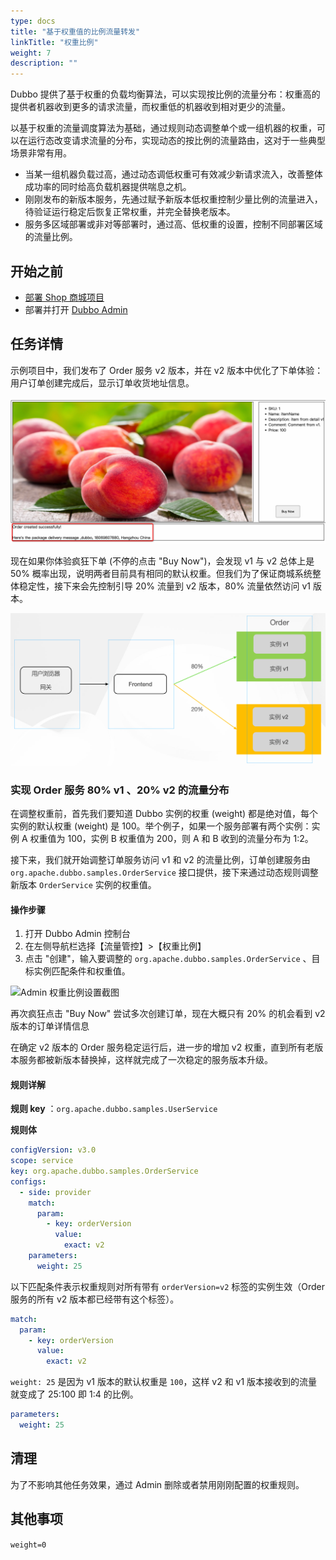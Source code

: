 ```yaml
---
type: docs
title: "基于权重值的比例流量转发"
linkTitle: "权重比例"
weight: 7
description: ""
---
```


Dubbo 提供了基于权重的负载均衡算法，可以实现按比例的流量分布：权重高的提供者机器收到更多的请求流量，而权重低的机器收到相对更少的流量。

以基于权重的流量调度算法为基础，通过规则动态调整单个或一组机器的权重，可以在运行态改变请求流量的分布，实现动态的按比例的流量路由，这对于一些典型场景非常有用。
* 当某一组机器负载过高，通过动态调低权重可有效减少新请求流入，改善整体成功率的同时给高负载机器提供喘息之机。
* 刚刚发布的新版本服务，先通过赋予新版本低权重控制少量比例的流量进入，待验证运行稳定后恢复正常权重，并完全替换老版本。
* 服务多区域部署或非对等部署时，通过高、低权重的设置，控制不同部署区域的流量比例。

## 开始之前

* [部署 Shop 商城项目](../#部署商场系统)
* 部署并打开 [Dubbo Admin]()

## 任务详情

示例项目中，我们发布了 Order 服务 v2 版本，并在 v2 版本中优化了下单体验：用户订单创建完成后，显示订单收货地址信息。

![weight2.png](/imgs/v3/tasks/weight/weight2.png)

现在如果你体验疯狂下单 (不停的点击 "Buy Now")，会发现 v1 与 v2 总体上是 50% 概率出现，说明两者目前具有相同的默认权重。但我们为了保证商城系统整体稳定性，接下来会先控制引导 20% 流量到 v2 版本，80% 流量依然访问 v1 版本。

![weight1.png](/imgs/v3/tasks/weight/weight1.png)

### 实现 Order 服务 80% v1 、20% v2 的流量分布
在调整权重前，首先我们要知道 Dubbo 实例的权重 (weight) 都是绝对值，每个实例的默认权重 (weight) 是 100。举个例子，如果一个服务部署有两个实例：实例 A 权重值为 100，实例 B 权重值为 200，则 A 和 B 收到的流量分布为 1:2。

接下来，我们就开始调整订单服务访问 v1 和 v2 的流量比例，订单创建服务由 `org.apache.dubbo.samples.OrderService` 接口提供，接下来通过动态规则调整新版本 `OrderService` 实例的权重值。

#### 操作步骤
1. 打开 Dubbo Admin 控制台
2. 在左侧导航栏选择【流量管控】>【权重比例】
3. 点击 "创建"，输入要调整的 `org.apache.dubbo.samples.OrderService` 、目标实例匹配条件和权重值。

![Admin 权重比例设置截图]()

再次疯狂点击 "Buy Now" 尝试多次创建订单，现在大概只有 20% 的机会看到 v2 版本的订单详情信息

在确定 v2 版本的 Order 服务稳定运行后，进一步的增加 v2 权重，直到所有老版本服务都被新版本替换掉，这样就完成了一次稳定的服务版本升级。

#### 规则详解

**规则 key** ：`org.apache.dubbo.samples.UserService`

**规则体**

```yaml
configVersion: v3.0
scope: service
key: org.apache.dubbo.samples.OrderService
configs:
  - side: provider
    match:
      param:
        - key: orderVersion
          value:
            exact: v2
    parameters:
      weight: 25
```

以下匹配条件表示权重规则对所有带有 `orderVersion=v2` 标签的实例生效（Order 服务的所有 v2 版本都已经带有这个标签）。

```yaml
match:
  param:
    - key: orderVersion
      value:
        exact: v2
```

`weight: 25` 是因为 v1 版本的默认权重是 `100`，这样 v2 和 v1 版本接收到的流量就变成了 25:100 即 1:4 的比例。

```yaml
parameters:
  weight: 25
```

## 清理
为了不影响其他任务效果，通过 Admin 删除或者禁用刚刚配置的权重规则。

## 其他事项
`weight=0`
